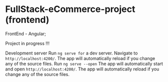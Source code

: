 # FullStack-eCommerce-project (frontend)
FrontEnd - Angular; 

Project in progress !!!

Development server
Run `ng serve for` a dev server. Navigate to `http://localhost:4200/`. The app will automatically reload if you change any of the source files.
Run `ng serve --open` The app will automatically start and open `http://localhost:4200/`. The app will automatically reload if you change any of the source files.
